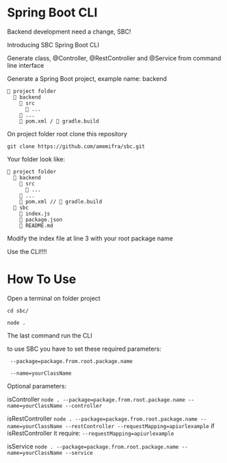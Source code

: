 # Spring Boot CLI

Backend development need a change, SBC!

Introducing SBC Spring Boot CLI

Generate class, @Controller, @RestController and @Service from command line interface

Generate a Spring Boot project, example name: backend

```
📂 project folder
  📂 backend
    📂 src
      📂 ...
    📄 ...
    📄 pom.xml / 📄 gradle.build
```

On project folder root clone this repository 

`git clone https://github.com/amemifra/sbc.git`

Your folder look like:

```
📂 project folder
  📂 backend
    📂 src
      📂 ...
    📄 ...
    📄 pom.xml // 📄 gradle.build
  📂 sbc
    📄 index.js
    📄 package.json
    📄 README.md
```

Modify the index file at line 3 with your root package name

Use the CLI!!!!

# How To Use

Open a terminal on folder project

`cd sbc/`

`node . `

The last command run the CLI

to use SBC you have to set these required parameters:

```
 --package=package.from.root.package.name

 --name=yourClassName
```

Optional parameters:  

isController
`node . --package=package.from.root.package.name --name=yourClassName --controller`

isRestController
`node . --package=package.from.root.package.name --name=yourClassName --restController --requestMapping=apiurlexample`
if isRestController it require:
`--requestMapping=apiurlexample`

isService
`node . --package=package.from.root.package.name --name=yourClassName --service`




